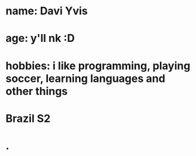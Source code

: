 # name: Davi Yvis
# age: y'll nk :D
# hobbies: i like programming, playing soccer, learning languages and other things
# Brazil S2
# .
